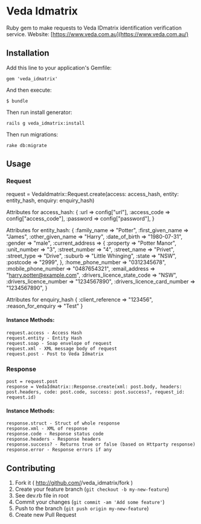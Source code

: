 # Veda Idmatrix

Ruby gem to make requests to Veda IDmatrix identification verification service. Website: [https://www.veda.com.au](https://www.veda.com.au/)

## Installation

Add this line to your application's Gemfile:

    gem 'veda_idmatrix'

And then execute:

    $ bundle

Then run install generator:
	
	rails g veda_idmatrix:install

Then run migrations:

    rake db:migrate    


## Usage

### Request

	
request = VedaIdmatrix::Request.create(access: access_hash, entity: entity_hash, enquiry: enquiry_hash)

Attributes for access_hash:
{
    :url => config["url"],
    :access_code => config["access_code"],
    :password => config["password"],
 }

Attributes for entity_hash:
{
    :family_name => "Potter",
    :first_given_name => "James",
    :other_given_name => "Harry",
    :date_of_birth => "1980-07-31",
    :gender => "male",
    :current_address => {
        :property => "Potter Manor",
        :unit_number => "3",
        :street_number => "4",
        :street_name => "Privet",
        :street_type => "Drive",
        :suburb => "Little Whinging",
        :state => "NSW",
        :postcode => "2999",
        },
    :home_phone_number => "0312345678",
    :mobile_phone_number => "0487654321",
    :email_address => "harry.potter@example.com",
    :drivers_licence_state_code => "NSW",
    :drivers_licence_number => "1234567890",
    :drivers_licence_card_number => "1234567890",
}

Attributes for enquiry_hash 
{
    :client_reference => "123456", 
    :reason_for_enquiry => "Test"
}     

#### Instance Methods:

    request.access - Access Hash
    request.entity - Entity Hash
    request.soap - Soap envelope of request
    request.xml - XML message body of request
    request.post - Post to Veda Idmatrix

### Response
	post = request.post
    response = VedaIdmatrix::Response.create(xml: post.body, headers: post.headers, code: post.code, success: post.success?, request_id: request.id)

#### Instance Methods:

    response.struct - Struct of whole response
    response.xml - XML of response
    response.code - Response status code
    response.headers - Response headers
    response.success? - Returns true or false (based on Httparty response)
    response.error - Response errors if any
    

## Contributing

1. Fork it ( http://github.com/<my-github-username>/veda_idmatrix/fork )
2. Create your feature branch (`git checkout -b my-new-feature`)
3. See dev.rb file in root
4. Commit your changes (`git commit -am 'Add some feature'`)
5. Push to the branch (`git push origin my-new-feature`)
6. Create new Pull Request
